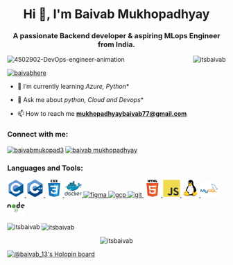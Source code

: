 <h1 align="center">Hi 👋, I'm Baivab Mukhopadhyay</h1>
<h3 align="center">A  passionate Backend developer & aspiring MLops Engineer from India.</h3>
<img align="left"src="https://cdn.dribbble.com/users/926537/screenshots/4502902/media/9fc49552a70631c92135e89ec16df1dd.gif" alt="4502902-DevOps-engineer-animation" width="400px">
<p align="right"> <img src="https://komarev.com/ghpvc/?username=itsbaivab&label=Stalked%20by&color=02f28a&style=flat" alt="itsbaivab" /> </p>

<p align="left"> <a href="https://x.com/baivabhere" target="blank"><img src="https://img.shields.io/twitter/follow/baivabhere?logo=twitter&style=for-the-badge" alt="baivabhere" /></a> </p>

- 🌱 I’m currently learning *Azure, Python**

- 💬 Ask me about *python, Cloud and Devops**

- 📫 How to reach me **mukhopadhyaybaivab77@gmail.com**

<h3 align="left">Connect with me:</h3>
<p align="left">
<a href="https://twitter.com/BaivabMukhopad3" target="blank"><img align="center" src="https://raw.githubusercontent.com/rahuldkjain/github-profile-readme-generator/master/src/images/icons/Social/twitter.svg" alt="baivabmukopad3" height="30" width="40" /></a>
<a href="https://www.linkedin.com/in/baivab-mukhopadhyay-a6970b24a/" target="blank"><img align="center" src="https://raw.githubusercontent.com/rahuldkjain/github-profile-readme-generator/master/src/images/icons/Social/linked-in-alt.svg" alt="baivab mukhopadhyay" height="30" width="40" /></a>
</p>

<h3 align="left">Languages and Tools:</h3>
<p align="left"> <a href="https://www.cprogramming.com/" target="_blank" rel="noreferrer"> <img src="https://raw.githubusercontent.com/devicons/devicon/master/icons/c/c-original.svg" alt="c" width="40" height="40"/> </a> <a href="https://www.w3schools.com/cpp/" target="_blank" rel="noreferrer"> <img src="https://raw.githubusercontent.com/devicons/devicon/master/icons/cplusplus/cplusplus-original.svg" alt="cplusplus" width="40" height="40"/> </a> <a href="https://www.w3schools.com/css/" target="_blank" rel="noreferrer"> <img src="https://raw.githubusercontent.com/devicons/devicon/master/icons/css3/css3-original-wordmark.svg" alt="css3" width="40" height="40"/> </a> <a href="https://www.docker.com/" target="_blank" rel="noreferrer"> <img src="https://raw.githubusercontent.com/devicons/devicon/master/icons/docker/docker-original-wordmark.svg" alt="docker" width="40" height="40"/> </a> <a href="https://www.figma.com/" target="_blank" rel="noreferrer"> <img src="https://www.vectorlogo.zone/logos/figma/figma-icon.svg" alt="figma" width="40" height="40"/> </a> <a href="https://cloud.google.com" target="_blank" rel="noreferrer"> <img src="https://www.vectorlogo.zone/logos/google_cloud/google_cloud-icon.svg" alt="gcp" width="40" height="40"/> </a> <a href="https://git-scm.com/" target="_blank" rel="noreferrer"> <img src="https://www.vectorlogo.zone/logos/git-scm/git-scm-icon.svg" alt="git" width="40" height="40"/> </a> <a href="https://www.w3.org/html/" target="_blank" rel="noreferrer"> <img src="https://raw.githubusercontent.com/devicons/devicon/master/icons/html5/html5-original-wordmark.svg" alt="html5" width="40" height="40"/> </a> <a href="https://developer.mozilla.org/en-US/docs/Web/JavaScript" target="_blank" rel="noreferrer"> <img src="https://raw.githubusercontent.com/devicons/devicon/master/icons/javascript/javascript-original.svg" alt="javascript" width="40" height="40"/> </a> <a href="https://www.linux.org/" target="_blank" rel="noreferrer"> <img src="https://raw.githubusercontent.com/devicons/devicon/master/icons/linux/linux-original.svg" alt="linux" width="40" height="40"/> </a> <a href="https://www.mysql.com/" target="_blank" rel="noreferrer"> <img src="https://raw.githubusercontent.com/devicons/devicon/master/icons/mysql/mysql-original-wordmark.svg" alt="mysql" width="40" height="40"/> </a> <a href="https://nodejs.org" target="_blank" rel="noreferrer"> <img src="https://raw.githubusercontent.com/devicons/devicon/master/icons/nodejs/nodejs-original-wordmark.svg" alt="nodejs" width="40" height="40"/> </a> </p>

<p><img align="left" src="https://github-readme-stats.vercel.app/api/top-langs?username=itsbaivab&show_icons=true&theme=dark&locale=en&layout=compact" alt="itsbaivab" /></p>

<p>&nbsp;<img align="center" src="https://github-readme-stats.vercel.app/api?username=itsbaivab&show_icons=true&locale=en" alt="itsbaivab" /></p>

<p align="center" ><img src="https://github-readme-streak-stats.herokuapp.com/?user=itsbaivab&theme=highcontrast" alt="itsbaivab"/></p>

[![@baivab_13's Holopin board](https://holopin.me/baivab_13)](https://holopin.io/@baivab_13)
